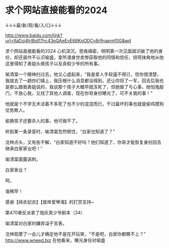 # 求个网站直接能看的2024

↓↓↓最/新/观/看/入/口↓↓↓

http://www.baidu.com/link?url=XaDzi4lrlBsIf7hc43pQAeEvE68KnODCy8r9yapmf0G&wd

求个网站直接能看的2024
心机深沉，思维缜密，明明第一次见面就识破了他的身份，却还装作不认识喻盛，拿所谓身世卖惨获取他的同情和信任，拐弯抹角地从他这里得知了表姐头换孩子以及真假少爷的所有事。

喻清棠一个眼神扫过去，他又心虚起来，“我是拿人手软逼不得已，但你很清楚，我就去了一趟你们镇上，我压根什么消息都没得到，还让你将了一军，回去后我也是那么跟我表姐说的，我说那个孩子大概早就冻死了，但她做了亏心事，她怕鬼敲门，不放心我，又找了其他人调查，现在你哥身份曝光了，可不关我的事！”

他就是个不学无术活着不多死了也不少的混混而已，干过最坏的事也就是偷鸡摸狗仗势欺人。

偷换孩子还要杀人的事，他可做不了。

听到某一条录音时，喻清棠忽然顿住，“白家也知道了？”

沈林点头，又有些不解，“白家知道不好吗？他们知道了，你哥才能恢复身份回去继承白家家业吧！”

喻清棠面露讽刺。

白家家业？

呵。

谁稀罕！

感谢【绯衣妃衣】【彼岸爱琴海】的打赏支持~

第470章反派拿了炮灰真少爷剧本（34）

喻清棠对白家的嫌弃溢于言表。

沈林观摩了一会儿才确定他不是在开玩笑，“不是吧，白家你都瞧不上？”
http://www.wneed.biz
在他看来，曝光身份对喻盛
